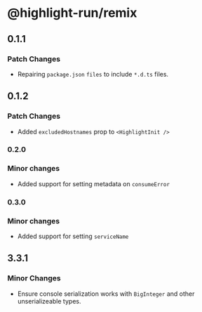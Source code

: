 # @highlight-run/remix

## 0.1.1

### Patch Changes

-   Repairing `package.json` `files` to include `*.d.ts` files.

## 0.1.2

### Patch Changes

-   Added `excludedHostnames` prop to `<HighlightInit />`

### 0.2.0

### Minor changes

- Added support for setting metadata on `consumeError`

### 0.3.0

### Minor changes

- Added support for setting `serviceName`

## 3.3.1

### Minor Changes

-   Ensure console serialization works with `BigInteger` and other unserializeable types.
